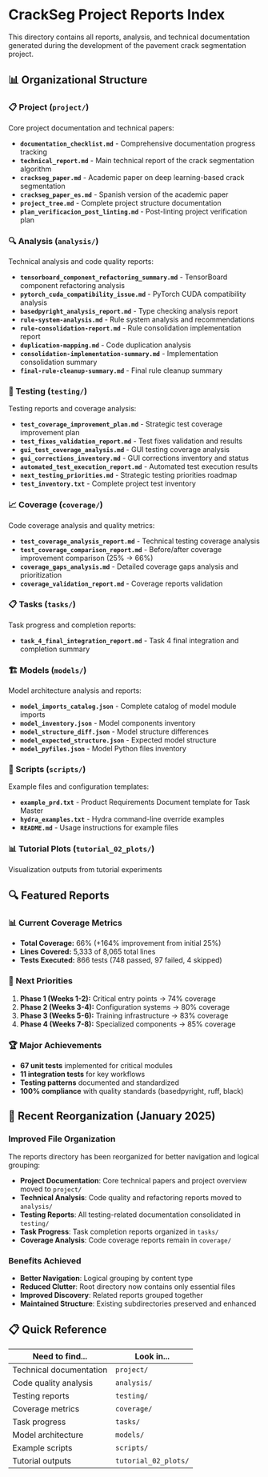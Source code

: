 # CrackSeg Project Reports Index

This directory contains all reports, analysis, and technical documentation generated during the
development of the pavement crack segmentation project.

## 📊 Organizational Structure

### 📋 Project (`project/`)

Core project documentation and technical papers:

- **`documentation_checklist.md`** - Comprehensive documentation progress tracking
- **`technical_report.md`** - Main technical report of the crack segmentation algorithm
- **`crackseg_paper.md`** - Academic paper on deep learning-based crack segmentation
- **`crackseg_paper_es.md`** - Spanish version of the academic paper
- **`project_tree.md`** - Complete project structure documentation
- **`plan_verificacion_post_linting.md`** - Post-linting project verification plan

### 🔍 Analysis (`analysis/`)

Technical analysis and code quality reports:

- **`tensorboard_component_refactoring_summary.md`** - TensorBoard component refactoring analysis
- **`pytorch_cuda_compatibility_issue.md`** - PyTorch CUDA compatibility analysis
- **`basedpyright_analysis_report.md`** - Type checking analysis report
- **`rule-system-analysis.md`** - Rule system analysis and recommendations
- **`rule-consolidation-report.md`** - Rule consolidation implementation report
- **`duplication-mapping.md`** - Code duplication analysis
- **`consolidation-implementation-summary.md`** - Implementation consolidation summary
- **`final-rule-cleanup-summary.md`** - Final rule cleanup summary

### 🧪 Testing (`testing/`)

Testing reports and coverage analysis:

- **`test_coverage_improvement_plan.md`** - Strategic test coverage improvement plan
- **`test_fixes_validation_report.md`** - Test fixes validation and results
- **`gui_test_coverage_analysis.md`** - GUI testing coverage analysis
- **`gui_corrections_inventory.md`** - GUI corrections inventory and status
- **`automated_test_execution_report.md`** - Automated test execution results
- **`next_testing_priorities.md`** - Strategic testing priorities roadmap
- **`test_inventory.txt`** - Complete project test inventory

### 📈 Coverage (`coverage/`)

Code coverage analysis and quality metrics:

- **`test_coverage_analysis_report.md`** - Technical testing coverage analysis
- **`test_coverage_comparison_report.md`** - Before/after coverage improvement comparison (25% → 66%)
- **`coverage_gaps_analysis.md`** - Detailed coverage gaps analysis and prioritization
- **`coverage_validation_report.md`** - Coverage reports validation

### 📋 Tasks (`tasks/`)

Task progress and completion reports:

- **`task_4_final_integration_report.md`** - Task 4 final integration and completion summary

### 🏗️ Models (`models/`)

Model architecture analysis and reports:

- **`model_imports_catalog.json`** - Complete catalog of model module imports
- **`model_inventory.json`** - Model components inventory
- **`model_structure_diff.json`** - Model structure differences
- **`model_expected_structure.json`** - Expected model structure
- **`model_pyfiles.json`** - Model Python files inventory

### 📜 Scripts (`scripts/`)

Example files and configuration templates:

- **`example_prd.txt`** - Product Requirements Document template for Task Master
- **`hydra_examples.txt`** - Hydra command-line override examples
- **`README.md`** - Usage instructions for example files

### 📊 Tutorial Plots (`tutorial_02_plots/`)

Visualization outputs from tutorial experiments

## 🔍 Featured Reports

### 📊 Current Coverage Metrics

- **Total Coverage:** 66% (+164% improvement from initial 25%)
- **Lines Covered:** 5,333 of 8,065 total lines
- **Tests Executed:** 866 tests (748 passed, 97 failed, 4 skipped)

### 🎯 Next Priorities

1. **Phase 1 (Weeks 1-2):** Critical entry points → 74% coverage
2. **Phase 2 (Weeks 3-4):** Configuration systems → 80% coverage
3. **Phase 3 (Weeks 5-6):** Training infrastructure → 83% coverage
4. **Phase 4 (Weeks 7-8):** Specialized components → 85% coverage

### 🏆 Major Achievements

- **67 unit tests** implemented for critical modules
- **11 integration tests** for key workflows
- **Testing patterns** documented and standardized
- **100% compliance** with quality standards (basedpyright, ruff, black)

## 🧹 Recent Reorganization (January 2025)

### Improved File Organization

The reports directory has been reorganized for better navigation and logical grouping:

- **Project Documentation**: Core technical papers and project overview moved to `project/`
- **Technical Analysis**: Code quality and refactoring reports moved to `analysis/`
- **Testing Reports**: All testing-related documentation consolidated in `testing/`
- **Task Progress**: Task completion reports organized in `tasks/`
- **Coverage Analysis**: Code coverage reports remain in `coverage/`

### Benefits Achieved

- **Better Navigation**: Logical grouping by content type
- **Reduced Clutter**: Root directory now contains only essential files
- **Improved Discovery**: Related reports grouped together
- **Maintained Structure**: Existing subdirectories preserved and enhanced

## 📋 Quick Reference

| Need to find... | Look in... |
|---|---|
| Technical documentation | `project/` |
| Code quality analysis | `analysis/` |
| Testing reports | `testing/` |
| Coverage metrics | `coverage/` |
| Task progress | `tasks/` |
| Model architecture | `models/` |
| Example scripts | `scripts/` |
| Tutorial outputs | `tutorial_02_plots/` |
